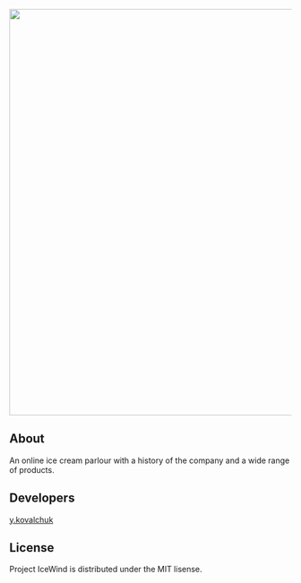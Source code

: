 <p align="center">
      <img src="https://s0.tchkcdn.com/g-gGdLfAJTLnVy_B8SkJ0bWw/13/706052/660x480/f/0/52c_morozhjenoje2.jpg" width="726">
 </p>
 
 ## About
 
An online ice cream parlour with a history of the company and a wide range of products.
 
 ## Developers
 
[y.kovalchuk](https://github.com/job-space)

## License

Project IceWind is distributed under the MIT lisense.
